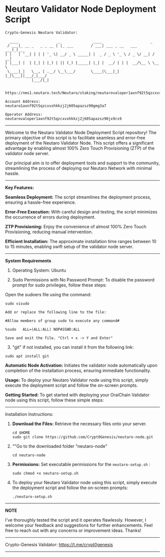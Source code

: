 # Neutaro Validator Node Deployment Script

```
Crypto-Genesis Neutaro Validator:

  ____                  _               ____                      _     
 / ___|_ __ _   _ _ __ | |_ ___        / ___| ___ _ __   ___  ___(_)___ 
| |   | '__| | | | '_ \| __/ _ \ _____| |  _ / _ \ '_ \ / _ \/ __| / __|
| |___| |  | |_| | |_) | || (_) |_____| |_| |  __/ | | |  __/\__ \ \__ \
 \____|_|   \__, | .__/ \__\___/       \____|\___|_| |_|\___||___/_|___/
            |___/|_|                                                    


https://nms1.neutaro.tech/Neutaro/staking/neutarovaloper1axnf92t5qzcxvxhkkzj2j605apazsz90jx9cs9

Account Address:
neutaro1axnf92t5qzcxvxhkkzj2j605apazsz90gmg3a7

Operator Address:
neutarovaloper1axnf92t5qzcxvxhkkzj2j605apazsz90jx9cs9
```

************************************************************************************************************************
Welcome to the Neutaro Validator Node Deployment Script repository! The primary objective of this script is to facilitate seamless and error-free deployment of the Neutaro Validator Node. This script offers a significant advantage by enabling almost 100% Zero Touch Provisioning (ZTP) of the validator node server.

Our principal aim is to offer deployment tools and support to the community, streamlining the process of deploying our Neutaro Network with minimal hassle.

************************************************************************************************************************

**Key Features:**

**Seamless Deployment:**
The script streamlines the deployment process, ensuring a hassle-free experience.

**Error-Free Execution:** 
With careful design and testing, the script minimizes the occurrence of errors during deployment.

**ZTP Provisioning:**
Enjoy the convenience of almost 100% Zero Touch Provisioning, reducing manual intervention.

**Efficient Installation:**
The approximate installation time ranges between 10 to 15 minutes, enabling swift setup of the validator node server.

************************************************************************************************************************

**System Requirements**


1) Operating System: Ubuntu

2) Sudo Permissions with No Password Prompt:
To disable the password prompt for sudo privileges, follow these steps:

Open the sudoers file using the command: 
```
sudo visudo

Add or replace the following line to the file:

#Allow members of group sudo to execute any command#

%sudo   ALL=(ALL:ALL) NOPASSWD:ALL

Save and exit the file. "Ctrl + x -> Y and Enter"
```
3) "git" if not installed, you can install it from the following link:
```
sudo apt install git
```

**Automatic Node Activation:** 
Initiates the validator node automatically upon completion of the installation process, ensuring immediate functionality.

**Usage:**
To deploy your Neutaro Validator node using this script, simply execute the deployment script and follow the on-screen prompts.

**Getting Started:**
To get started with deploying your OraiChain Validator node using this script, follow these simple steps:

************************************************************************************************************************

Installation Instructions:

1. **Download the Files:** Retrieve the necessary files onto your server.
   ```
   cd $HOME
   sudo git clone https://github.com/Crypt0Genesis/neutaro-node.git
   ```
2. ""Go to the downloaded folder "neutaro-node"
   ```
   cd neutaro-node
   ```
3. **Permissions:**
   Set executable permissions for the `neutaro-setup.sh` :
   ```
   sudo chmod +x neutaro-setup.sh
   ```
  
4. To deploy your Neutaro Validator node using this script, simply execute the deployment script and follow the on-screen prompts:
   ```
   ./neutaro-setup.sh
   ```

 ************************************************************************************************************************

**NOTE**

I've thoroughly tested the script and it operates flawlessly. However, I welcome your feedback and suggestions for further enhancements. Feel free to reach out with any concerns or improvement ideas. Thanks!

**************************
Crypto-Genesis Validator:
https://t.me/crypt0genesis
**************************

